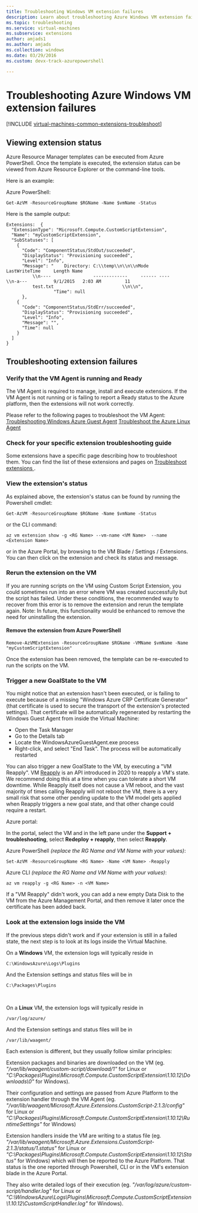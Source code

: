 ```yaml
---
title: Troubleshooting Windows VM extension failures 
description: Learn about troubleshooting Azure Windows VM extension failures
ms.topic: troubleshooting
ms.service: virtual-machines
ms.subservice: extensions
author: amjads1
ms.author: amjads
ms.collection: windows
ms.date: 03/29/2016 
ms.custom: devx-track-azurepowershell

---
```

# Troubleshooting Azure Windows VM extension failures
[!INCLUDE [virtual-machines-common-extensions-troubleshoot](../../../includes/virtual-machines-common-extensions-troubleshoot.md)]

## Viewing extension status
Azure Resource Manager templates can be executed from Azure PowerShell. Once the template is executed, the extension status can be viewed from Azure Resource Explorer or the command-line tools.

Here is an example:

Azure PowerShell:

```azurepowershell
Get-AzVM -ResourceGroupName $RGName -Name $vmName -Status
```

Here is the sample output:

```output
Extensions:  {
  "ExtensionType": "Microsoft.Compute.CustomScriptExtension",
  "Name": "myCustomScriptExtension",
  "SubStatuses": [
    {
      "Code": "ComponentStatus/StdOut/succeeded",
      "DisplayStatus": "Provisioning succeeded",
      "Level": "Info",
      "Message": "    Directory: C:\\temp\\n\\n\\nMode                LastWriteTime     Length Name
          \\n----                -------------     ------ ----                              \\n-a---          9/1/2015   2:03 AM         11
          test.txt                          \\n\\n",
                  "Time": null
      },
    {
      "Code": "ComponentStatus/StdErr/succeeded",
      "DisplayStatus": "Provisioning succeeded",
      "Level": "Info",
      "Message": "",
      "Time": null
    }
  ]
}
```

## Troubleshooting extension failures

### Verify that the VM Agent is running and Ready
The VM Agent is required to manage, install and execute extensions. If the VM Agent is not running or is failing to report a Ready status to the Azure platform, then the extensions will not work correctly.

Please refer to the following pages to troubleshoot the VM Agent:
[Troubleshooting Windows Azure Guest Agent](https://docs.microsoft.com/troubleshoot/azure/virtual-machines/windows-azure-guest-agent)
[Troubleshoot the Azure Linux Agent](https://docs.microsoft.com/troubleshoot/azure/virtual-machines/linux-azure-guest-agent)

### Check for your specific extension troubleshooting guide
Some extensions have a specific page describing how to troubleshoot them. You can find the list of these extensions and pages on [Troubleshoot extensions
](https://docs.microsoft.com/azure/virtual-machines/extensions/overview#troubleshoot-extensions).

### View the extension's status
As explained above, the extension's status can be found by running the Powershell cmdlet:
```azurepowershell
Get-AzVM -ResourceGroupName $RGName -Name $vmName -Status
```

or the CLI command:
```azurecli
az vm extension show -g <RG Name> --vm-name <VM Name>  --name <Extension Name>
```

or in the Azure Portal, by browsing to the VM Blade / Settings / Extensions. You can then click on the extension and check its status and message.


### Rerun the extension on the VM
If you are running scripts on the VM using Custom Script Extension, you could sometimes run into an error where VM was created successfully but the script has failed. Under these conditions, the recommended way to recover from this error is to remove the extension and rerun the template again.
Note: In future, this functionality would be enhanced to remove the need for uninstalling the extension.

#### Remove the extension from Azure PowerShell
```azurepowershell
Remove-AzVMExtension -ResourceGroupName $RGName -VMName $vmName -Name "myCustomScriptExtension"
```

Once the extension has been removed, the template can be re-executed to run the scripts on the VM.

### Trigger a new GoalState to the VM
You might notice that an extension hasn't been executed, or is failing to execute because of a missing "Windows Azure CRP Certificate Generator" (that certificate is used to secure the transport of the extension's protected settings).
That certificate will be automatically regenerated by restarting the Windows Guest Agent from inside the Virtual Machine:
- Open the Task Manager
- Go to the Details tab
- Locate the WindowsAzureGuestAgent.exe process
- Right-click, and select "End Task". The process will be automatically restarted


You can also trigger a new GoalState to the VM, by executing a "VM Reapply". VM [Reapply](/rest/api/compute/virtualmachines/reapply) is an API introduced in 2020 to reapply a VM's state. We recommend doing this at a time when you can tolerate a short VM downtime. While Reapply itself does not cause a VM reboot, and the vast majority of times calling Reapply will not reboot the VM, there is a very small risk that some other pending update to the VM model gets applied when Reapply triggers a new goal state, and that other change could require a restart. 

Azure portal:

In the portal, select the VM and in the left pane under the **Support + troubleshooting**, select **Redeploy + reapply**, then select **Reapply**.


Azure PowerShell *(replace the RG Name and VM Name with your values)*:

```azurepowershell
Set-AzVM -ResourceGroupName <RG Name> -Name <VM Name> -Reapply
```

Azure CLI *(replace the RG Name and VM Name with your values)*:

```azurecli
az vm reapply -g <RG Name> -n <VM Name>
```

If a "VM Reapply" didn't work, you can add a new empty Data Disk to the VM from the Azure Management Portal, and then remove it later once the certificate has been added back.


### Look at the extension logs inside the VM

If the previous steps didn't work and if your extension is still in a failed state, the next step is to look at its logs inside the Virtual Machine.

On a **Windows** VM, the extension logs will typically reside in 
```
C:\WindowsAzure\Logs\Plugins
```
And the Extension settings and status files will be in 
```
C:\Packages\Plugins
```
<br/>

On a **Linux** VM,  the extension logs will typically reside in 
```
/var/log/azure/
```
And the Extension settings and status files will be in 
```
/var/lib/waagent/
```


Each extension is different, but they usually follow similar principles:

Extension packages and binaries are downloaded on the VM (eg. _"/var/lib/waagent/custom-script/download/1"_ for Linux or _"C:\Packages\Plugins\Microsoft.Compute.CustomScriptExtension\1.10.12\Downloads\0"_ for Windows). 

Their configuration and settings are passed from Azure Platform to the extension handler through the VM Agent (eg. _"/var/lib/waagent/Microsoft.Azure.Extensions.CustomScript-2.1.3/config"_ for Linux or  _"C:\Packages\Plugins\Microsoft.Compute.CustomScriptExtension\1.10.12\RuntimeSettings"_ for Windows)

Extension handlers inside the VM are writing to a status file (eg. _"/var/lib/waagent/Microsoft.Azure.Extensions.CustomScript-2.1.3/status/1.status"_ for Linux or _"C:\Packages\Plugins\Microsoft.Compute.CustomScriptExtension\1.10.12\Status"_ for Windows) which will then be reported to the Azure Platform. That status is the one reported through Powershell, CLI or in the VM's extension blade in the Azure Portal.

They also write detailed logs of their execution (eg. _"/var/log/azure/custom-script/handler.log"_ for Linux or _"C:\WindowsAzure\Logs\Plugins\Microsoft.Compute.CustomScriptExtension\1.10.12\CustomScriptHandler.log"_ for Windows).


